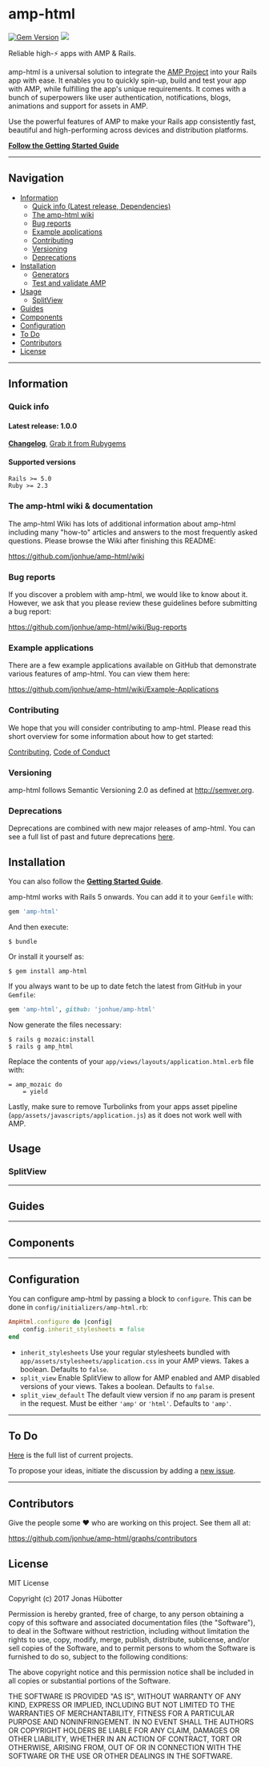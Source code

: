 # amp-html

[![Gem Version](https://badge.fury.io/rb/amp-html.svg)](https://badge.fury.io/rb/amp-html) <img src="https://travis-ci.org/jonhue/amp-html.svg?branch=master" />

Reliable high-:zap: apps with AMP & Rails.

amp-html is a universal solution to integrate the [AMP Project](https://www.ampproject.org/) into your Rails app with ease. It enables you to quickly spin-up, build and test your app with AMP, while fulfilling the app's unique requirements. It comes with a bunch of superpowers like user authentication, notifications, blogs, animations and support for assets in AMP.

Use the powerful features of AMP to make your Rails app consistently fast, beautiful and high-performing across devices and distribution platforms.

[**Follow the Getting Started Guide**](https://github.com/jonhue/amp-html/wiki/Getting-started)

---

## Navigation

* [Information](#information)
    * [Quick info (Latest release, Dependencies)](#quick-info)
    * [The amp-html wiki](#the-amp-html-wiki)
    * [Bug reports](#bug-reports)
    * [Example applications](#example-applications)
    * [Contributing](#contributing)
    * [Versioning](#versioning)
    * [Deprecations](#deprecations)
* [Installation](#installation)
    * [Generators](#generators)
    * [Test and validate AMP](#test-and-validate-amp)
* [Usage](#usage)
    * [SplitView](#splitview)
* [Guides](#guides)
* [Components](#components)
* [Configuration](#configuration)
* [To Do](#to-do)
* [Contributors](#contributors)
* [License](#license)

---

## Information

### Quick info

#### Latest release: 1.0.0

[**Changelog**](CHANGELOG.md), [Grab it from Rubygems](https://rubygems.org/gems/amp-html)

#### Supported versions

    Rails >= 5.0
    Ruby >= 2.3

### The amp-html wiki & documentation

The amp-html Wiki has lots of additional information about amp-html including many "how-to" articles and answers to the most frequently asked questions. Please browse the Wiki after finishing this README:

https://github.com/jonhue/amp-html/wiki

### Bug reports

If you discover a problem with amp-html, we would like to know about it. However, we ask that you please review these guidelines before submitting a bug report:

https://github.com/jonhue/amp-html/wiki/Bug-reports

### Example applications

There are a few example applications available on GitHub that demonstrate various features of amp-html. You can view them here:

https://github.com/jonhue/amp-html/wiki/Example-Applications

### Contributing

We hope that you will consider contributing to amp-html. Please read this short overview for some information about how to get started:

[Contributing](CONTRIBUTING.md), [Code of Conduct](CODE_OF_CONDUCT.md)

### Versioning

amp-html follows Semantic Versioning 2.0 as defined at http://semver.org.

### Deprecations

Deprecations are combined with new major releases of amp-html. You can see a full list of past and future deprecations [here](DEPRECATIONS.md).

## Installation

You can also follow the [**Getting Started Guide**](https://github.com/jonhue/amp-html/wiki/Getting-started).

amp-html works with Rails 5 onwards. You can add it to your `Gemfile` with:

```ruby
gem 'amp-html'
```

And then execute:

    $ bundle

Or install it yourself as:

    $ gem install amp-html

If you always want to be up to date fetch the latest from GitHub in your `Gemfile`:

```ruby
gem 'amp-html', github: 'jonhue/amp-html'
```

Now generate the files necessary:

    $ rails g mozaic:install
    $ rails g amp_html

Replace the contents of your `app/views/layouts/application.html.erb` file with:

```haml
= amp_mozaic do
    = yield
```

Lastly, make sure to remove Turbolinks from your apps asset pipeline (`app/assets/javascripts/application.js`) as it does not work well with AMP.

## Usage

### SplitView

---

## Guides

---

## Components

---

## Configuration

You can configure amp-html by passing a block to `configure`. This can be done in `config/initializers/amp-html.rb`:

```ruby
AmpHtml.configure do |config|
    config.inherit_stylesheets = false
end
```

* `inherit_stylesheets` Use your regular stylesheets bundled with `app/assets/stylesheets/application.css` in your AMP views. Takes a boolean. Defaults to `false`.
* `split_view` Enable SplitView to allow for AMP enabled and AMP disabled versions of your views. Takes a boolean. Defaults to `false`.
* `split_view_default` The default view version if no `amp` param is present in the request. Must be either `'amp'` or `'html'`. Defaults to `'amp'`.

---

## To Do

[Here](https://github.com/jonhue/amp-html/projects/1) is the full list of current projects.

To propose your ideas, initiate the discussion by adding a [new issue](https://github.com/jonhue/amp-html/issues/new).

---

## Contributors

Give the people some :heart: who are working on this project. See them all at:

https://github.com/jonhue/amp-html/graphs/contributors

## License

MIT License

Copyright (c) 2017 Jonas Hübotter

Permission is hereby granted, free of charge, to any person obtaining a copy
of this software and associated documentation files (the "Software"), to deal
in the Software without restriction, including without limitation the rights
to use, copy, modify, merge, publish, distribute, sublicense, and/or sell
copies of the Software, and to permit persons to whom the Software is
furnished to do so, subject to the following conditions:

The above copyright notice and this permission notice shall be included in all
copies or substantial portions of the Software.

THE SOFTWARE IS PROVIDED "AS IS", WITHOUT WARRANTY OF ANY KIND, EXPRESS OR
IMPLIED, INCLUDING BUT NOT LIMITED TO THE WARRANTIES OF MERCHANTABILITY,
FITNESS FOR A PARTICULAR PURPOSE AND NONINFRINGEMENT. IN NO EVENT SHALL THE
AUTHORS OR COPYRIGHT HOLDERS BE LIABLE FOR ANY CLAIM, DAMAGES OR OTHER
LIABILITY, WHETHER IN AN ACTION OF CONTRACT, TORT OR OTHERWISE, ARISING FROM,
OUT OF OR IN CONNECTION WITH THE SOFTWARE OR THE USE OR OTHER DEALINGS IN THE
SOFTWARE.
